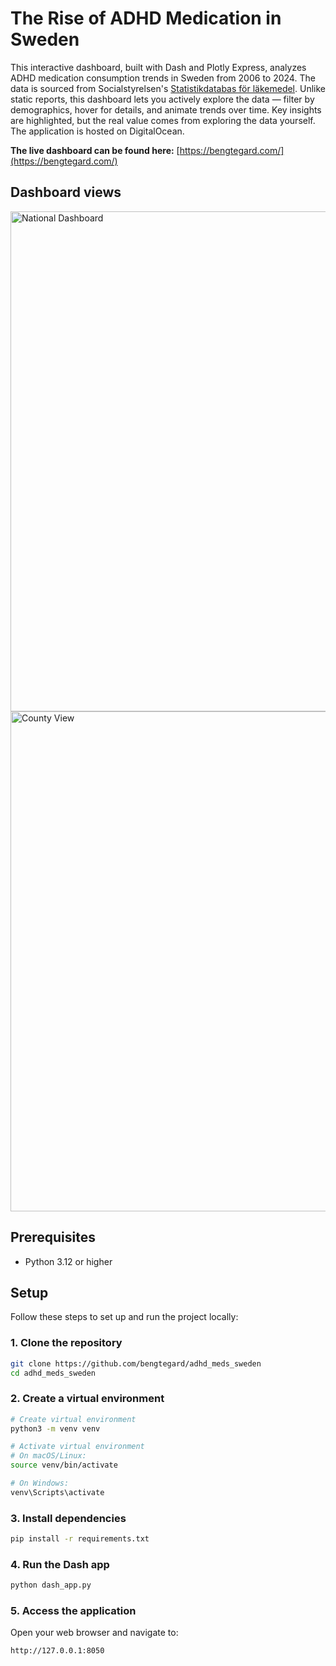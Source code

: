 # The Rise of ADHD Medication in Sweden

This interactive dashboard, built with Dash and Plotly Express, analyzes ADHD medication consumption trends in Sweden from 2006 to 2024. The data is sourced from Socialstyrelsen's [Statistikdatabas för läkemedel](https://sdb.socialstyrelsen.se/if_lak/val.aspx). Unlike static reports, this dashboard lets you actively explore the data — filter by demographics, hover for details, and animate trends over time. Key insights are highlighted, but the real value comes from exploring the data yourself. The application is hosted on DigitalOcean.

**The live dashboard can be found here:** [https://bengtegard.com/](https://bengtegard.com/)

## Dashboard views

<img src="https://github.com/user-attachments/assets/6474f625-b7cf-4258-a4f5-fdf18af3f3bb" width="800" alt="National Dashboard" />
<img src="https://github.com/user-attachments/assets/e8cd05d5-fa06-4b58-9680-2a8abbd4d76b" width="800" alt="County View" />


## Prerequisites

- Python 3.12 or higher

## Setup

Follow these steps to set up and run the project locally:

### 1. Clone the repository
```bash
git clone https://github.com/bengtegard/adhd_meds_sweden
cd adhd_meds_sweden
```

### 2. Create a virtual environment
```bash
# Create virtual environment
python3 -m venv venv

# Activate virtual environment
# On macOS/Linux:
source venv/bin/activate

# On Windows:
venv\Scripts\activate
```

### 3. Install dependencies
```bash
pip install -r requirements.txt
```

### 4. Run the Dash app
```bash
python dash_app.py
```

### 5. Access the application
Open your web browser and navigate to:
```
http://127.0.0.1:8050
```

